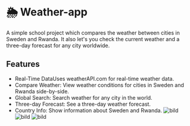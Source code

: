 # 🌦️ Weather-app
A simple school project which compares the weather between cities in Sweden and Rwanda. It also let's you check the current weather and a three-day forecast for any city worldwide.
## Features
* Real-Time DataUses weatherAPI.com for real-time weather data.
* Compare Weather: View weather conditions for cities in Sweden and Rwanda side-by-side.
* Global Search: Search weather for any city in the world.
* Three-day Forecast: See a three-day weather forecast.
* Country Info: Show information about Sweden and Rwanda.
![bild](https://github.com/user-attachments/assets/e27c820e-de21-4102-b00e-06518c17446d)
![bild](https://github.com/user-attachments/assets/ee1205a0-5a31-49f1-ae95-07d024b65190)
![bild](https://github.com/user-attachments/assets/d9d1a16b-781e-4a24-b3d6-1db15c730937)
